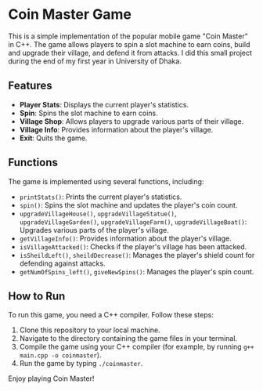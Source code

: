 # Coin Master Game

This is a simple implementation of the popular mobile game "Coin Master" in C++. The game allows players to spin a slot machine to earn coins, build and upgrade their village, and defend it from attacks. I did this small project during the end of my first year in University of Dhaka.

## Features

- **Player Stats**: Displays the current player's statistics.
- **Spin**: Spins the slot machine to earn coins.
- **Village Shop**: Allows players to upgrade various parts of their village.
- **Village Info**: Provides information about the player's village.
- **Exit**: Quits the game.

## Functions

The game is implemented using several functions, including:

- `printStats()`: Prints the current player's statistics.
- `spin()`: Spins the slot machine and updates the player's coin count.
- `upgradeVillageHouse()`, `upgradeVillageStatue()`, `upgradeVillageGarden()`, `upgradeVillageFarm()`, `upgradeVillageBoat()`: Upgrades various parts of the player's village.
- `getVillageInfo()`: Provides information about the player's village.
- `isVillageAttacked()`: Checks if the player's village has been attacked.
- `isSheildLeft()`, `sheildDecrease()`: Manages the player's shield count for defending against attacks.
- `getNumOfSpins_left()`, `giveNewSpins()`: Manages the player's spin count.

## How to Run

To run this game, you need a C++ compiler. Follow these steps:

1. Clone this repository to your local machine.
2. Navigate to the directory containing the game files in your terminal.
3. Compile the game using your C++ compiler (for example, by running `g++ main.cpp -o coinmaster`).
4. Run the game by typing `./coinmaster`.

Enjoy playing Coin Master!
